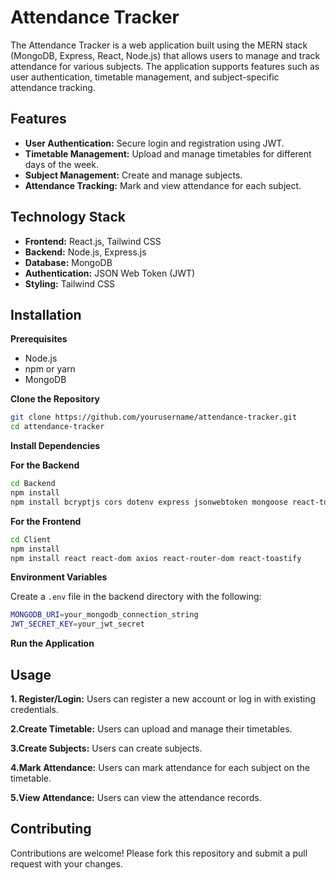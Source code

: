 # Attendance Tracker

The Attendance Tracker is a web application built using the MERN stack (MongoDB, Express, React, Node.js) that allows users to manage and track attendance for various subjects. The application supports features such as user authentication, timetable management, and subject-specific attendance tracking.

## Features

+ **User Authentication:** Secure login and registration using JWT.
+ **Timetable Management:** Upload and manage timetables for different days of the week.
+ **Subject Management:** Create and manage subjects.
+ **Attendance Tracking:** Mark and view attendance for each subject.

## Technology Stack
+ **Frontend:** React.js, Tailwind CSS
+ **Backend:** Node.js, Express.js
+ **Database:** MongoDB
+ **Authentication:** JSON Web Token (JWT)
+ **Styling:** Tailwind CSS


## Installation

**Prerequisites**
+ Node.js
+ npm or yarn
+ MongoDB

**Clone the Repository**

```bash
git clone https://github.com/yourusername/attendance-tracker.git
cd attendance-tracker
```

**Install Dependencies**

**For the Backend**

```bash
cd Backend
npm install
npm install bcryptjs cors dotenv express jsonwebtoken mongoose react-toastify uuid zod
``` 

**For the Frontend**

```bash
cd Client
npm install
npm install react react-dom axios react-router-dom react-toastify
```

**Environment Variables**

Create a `.env` file in the backend directory with the following:

```bash
MONGODB_URI=your_mongodb_connection_string
JWT_SECRET_KEY=your_jwt_secret
```

**Run the Application**

## Usage

**1. Register/Login:** Users can register a new account or log in with existing credentials.

**2.Create Timetable:** Users can upload and manage their timetables.

**3.Create Subjects:** Users can create subjects.

**4.Mark Attendance:** Users can mark attendance for each subject on the timetable.

**5.View Attendance:** Users can view the attendance records.

## Contributing

Contributions are welcome! Please fork this repository and submit a pull request with your changes.
